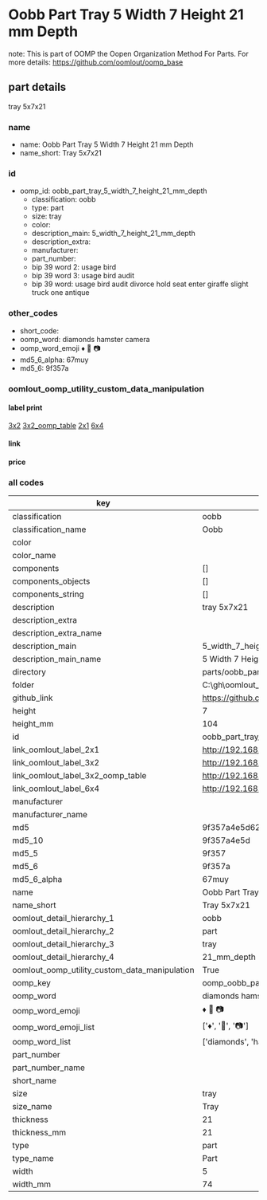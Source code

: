 # Oobb Part Tray 5 Width 7 Height 21 mm Depth  

note: This is part of OOMP the Oopen Organization Method For Parts. For more details: https://github.com/oomlout/oomp_base

##  part details
  



tray 5x7x21



### name
* name: Oobb Part Tray 5 Width 7 Height 21 mm Depth
* name_short: Tray 5x7x21 
### id
* oomp_id: oobb_part_tray_5_width_7_height_21_mm_depth
  * classification: oobb
  * type: part
  * size: tray
  * color: 
  * description_main: 5_width_7_height_21_mm_depth
  * description_extra: 
  * manufacturer: 
  * part_number: 
  * bip 39 word 2: usage bird
  * bip 39 word 3: usage bird audit
  * bip 39 word: usage bird audit divorce hold seat enter giraffe slight truck one antique

### other_codes
* short_code: 
* oomp_word: diamonds hamster camera
* oomp_word_emoji :diamonds: :hamster: :camera:
* md5_6_alpha: 67muy
* md5_6: 9f357a






### oomlout_oomp_utility_custom_data_manipulation
#### label print
[3x2](http://192.168.1.245:1112/?label=oomp%2067muy)
[3x2_oomp_table](http://192.168.1.108:1112/?label=oomp%2067muy)
[2x1](http://192.168.1.242:1112/?label=oomp%2067muy)
[6x4](http://192.168.1.55:1112/?label=oomp%2067muy)    

#### link

                              

#### price







### all codes 
| key | value |  
| --- | --- |  
| classification | oobb |  
| classification_name | Oobb |  
| color |  |  
| color_name |  |  
| components | [] |  
| components_objects | [] |  
| components_string | [] |  
| description | tray 5x7x21 |  
| description_extra |  |  
| description_extra_name |  |  
| description_main | 5_width_7_height_21_mm_depth |  
| description_main_name | 5 Width 7 Height 21 mm Depth |  
| directory | parts/oobb_part_tray_5_width_7_height_21_mm_depth |  
| folder | C:\gh\oomlout_oobb_version_4_generated_parts\parts\oobb_part_tray_5_width_7_height_21_mm_depth |  
| github_link | https://github.com/oomlout/oomlout_oomp_part_src/tree/main/parts/oobb_part_tray_5_width_7_height_21_mm_depth |  
| height | 7 |  
| height_mm | 104 |  
| id | oobb_part_tray_5_width_7_height_21_mm_depth |  
| link_oomlout_label_2x1 | http://192.168.1.242:1112/?label=oomp%2067muy |  
| link_oomlout_label_3x2 | http://192.168.1.245:1112/?label=oomp%2067muy |  
| link_oomlout_label_3x2_oomp_table | http://192.168.1.108:1112/?label=oomp%2067muy |  
| link_oomlout_label_6x4 | http://192.168.1.55:1112/?label=oomp%2067muy |  
| manufacturer |  |  
| manufacturer_name |  |  
| md5 | 9f357a4e5d62296f093644001e05a77c |  
| md5_10 | 9f357a4e5d |  
| md5_5 | 9f357 |  
| md5_6 | 9f357a |  
| md5_6_alpha | 67muy |  
| name | Oobb Part Tray 5 Width 7 Height 21 mm Depth |  
| name_short | Tray 5x7x21  |  
| oomlout_detail_hierarchy_1 | oobb |  
| oomlout_detail_hierarchy_2 | part |  
| oomlout_detail_hierarchy_3 | tray |  
| oomlout_detail_hierarchy_4 | 21_mm_depth |  
| oomlout_oomp_utility_custom_data_manipulation | True |  
| oomp_key | oomp_oobb_part_tray_5_width_7_height_21_mm_depth |  
| oomp_word | diamonds hamster camera |  
| oomp_word_emoji | :diamonds: :hamster: :camera: |  
| oomp_word_emoji_list | [':diamonds:', ':hamster:', ':camera:'] |  
| oomp_word_list | ['diamonds', 'hamster', 'camera'] |  
| part_number |  |  
| part_number_name |  |  
| short_name |  |  
| size | tray |  
| size_name | Tray |  
| thickness | 21 |  
| thickness_mm | 21 |  
| type | part |  
| type_name | Part |  
| width | 5 |  
| width_mm | 74 |  
